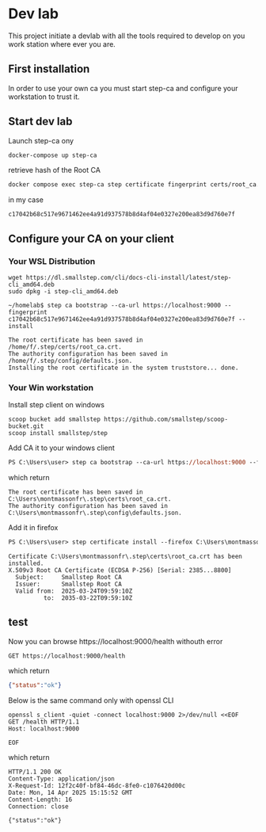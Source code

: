 # Dev lab

This project initiate a devlab with all the tools required to develop on you work station where ever you are.

## First installation

In order to use your own ca you must start step-ca and configure your workstation to trust it.

## Start dev lab

Launch step-ca ony
```bash
docker-compose up step-ca
```

retrieve hash of the Root CA
```bash
docker compose exec step-ca step certificate fingerprint certs/root_ca.crt
```

in my case
```fingerprint
c17042b68c517e9671462ee4a91d937578b8d4af04e0327e200ea83d9d760e7f
```

## Configure your CA on your client

### Your WSL Distribution

```
wget https://dl.smallstep.com/cli/docs-cli-install/latest/step-cli_amd64.deb
sudo dpkg -i step-cli_amd64.deb
```

```
~/homelab$ step ca bootstrap --ca-url https://localhost:9000 --fingerprint  c17042b68c517e9671462ee4a91d937578b8d4af04e0327e200ea83d9d760e7f --install
```

```
The root certificate has been saved in /home/f/.step/certs/root_ca.crt.
The authority configuration has been saved in /home/f/.step/config/defaults.json.
Installing the root certificate in the system truststore... done.
```

### Your Win workstation

Install step client on windows
```
scoop bucket add smallstep https://github.com/smallstep/scoop-bucket.git
scoop install smallstep/step
```

Add CA it to your windows client
```ps
PS C:\Users\user> step ca bootstrap --ca-url https://localhost:9000 --fingerprint c17042b68c517e9671462ee4a91d937578b8d4af04e0327e200ea83d9d760e7f 
```

which return
```
The root certificate has been saved in C:\Users\montmassonfr\.step\certs\root_ca.crt.
The authority configuration has been saved in C:\Users\montmassonfr\.step\config\defaults.json.
```

Add it in firefox
```ps
PS C:\Users\user> step certificate install --firefox C:\Users\montmassonfr\.step\certs\root_ca.crt
```

```
Certificate C:\Users\montmassonfr\.step\certs\root_ca.crt has been installed.
X.509v3 Root CA Certificate (ECDSA P-256) [Serial: 2385...8800]
  Subject:     Smallstep Root CA
  Issuer:      Smallstep Root CA
  Valid from:  2025-03-24T09:59:10Z
          to:  2035-03-22T09:59:10Z
```

## test

Now you can browse https://localhost:9000/health withouth error

```http
GET https://localhost:9000/health
```

which return
```json
{"status":"ok"}
```


Below is the same command only with openssl CLI
```shell
openssl s_client -quiet -connect localhost:9000 2>/dev/null <<EOF
GET /health HTTP/1.1
Host: localhost:9000

EOF
```

which return
```
HTTP/1.1 200 OK
Content-Type: application/json
X-Request-Id: 12f2c40f-bf84-46dc-8fe0-c1076420d00c
Date: Mon, 14 Apr 2025 15:15:52 GMT
Content-Length: 16
Connection: close

{"status":"ok"}
```